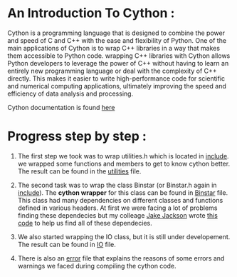 
# An Introduction To Cython : 

Cython is a programming language that is designed to combine the power and speed of C and C++ with the ease and flexibility of Python. One of the main applications of Cython is to wrap C++ libraries in a way that makes them accessible to Python code. wrapping C++ libraries with Cython allows Python developers to leverage the power of C++ without having to learn an entirely new programming language or deal with the complexity of C++ directly. This makes it easier to write high-performance code for scientific and numerical computing applications, ultimately improving the speed and efficiency of data analysis and processing.


Cython documentation is found [here](https://cython.readthedocs.io/en/latest/)



# Progress step by step :

1. The first step we took was to wrap utilities.h which is located in [include](https://github.com/Melikakmm/SEVN_PYTHON_WRAPPER/tree/main/CYTHON_WRAPPER/include). we wrapped some functions and members to get to know cython better. The result can be found in the [utilities](https://github.com/Melikakmm/SEVN_PYTHON_WRAPPER/tree/main/CYTHON_WRAPPER/utilities) file.

2. The second task was to wrap the class Binstar (or Binstar.h again in [include](https://github.com/Melikakmm/SEVN_PYTHON_WRAPPER/tree/main/CYTHON_WRAPPER/include)). The **cython wrapper** for this class can be found in [Binstar](https://github.com/Melikakmm/SEVN_PYTHON_WRAPPER/tree/main/CYTHON_WRAPPER/Binstar) file. This class had many dependencies on different classes and functions defined in various headers. At first we were facing a lot of problems finding these dependecies but my colleage [Jake Jackson](https://github.com/jjackson1994) wrote [this code](https://github.com/Melikakmm/SEVN_PYTHON_WRAPPER/tree/main/PY_TOOL) to help us find all of these dependecies. 


3. We also started wrapping the IO class, but it is still under developement. The result can be found in [IO](https://github.com/Melikakmm/SEVN_PYTHON_WRAPPER/tree/main/CYTHON_WRAPPER/IO) file.


4. There is also an [error](https://github.com/Melikakmm/SEVN_PYTHON_WRAPPER/tree/main/CYTHON_WRAPPER/Errors) file that explains the reasons of some errors and warnings we faced during compiling the cython code.


